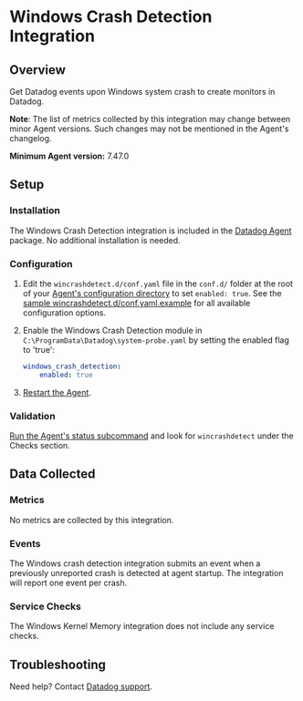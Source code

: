 # Windows Crash Detection Integration

## Overview

Get Datadog events upon Windows system crash to create monitors in Datadog.

**Note**: The list of metrics collected by this integration may change between minor Agent versions. Such changes may not be mentioned in the Agent's changelog.

**Minimum Agent version:** 7.47.0

## Setup

### Installation

The Windows Crash Detection integration is included in the [Datadog Agent][1] package. No additional installation is needed.

### Configuration

1. Edit the `wincrashdetect.d/conf.yaml` file in the `conf.d/` folder at the root of your [Agent's configuration directory][2] to set `enabled: true`. See the [sample wincrashdetect.d/conf.yaml.example][3] for all available configuration options.

2. Enable the Windows Crash Detection module in `C:\ProgramData\Datadog\system-probe.yaml` by setting the enabled flag to 'true':

   ```yaml
   windows_crash_detection:
       enabled: true
   ```
3. [Restart the Agent][4].

### Validation

[Run the Agent's status subcommand][6] and look for `wincrashdetect` under the Checks section.

## Data Collected

### Metrics

No metrics are collected by this integration.

### Events

The Windows crash detection integration submits an event when a previously unreported crash is detected at agent startup.  The integration will report one event per crash.

### Service Checks

The Windows Kernel Memory integration does not include any service checks.

## Troubleshooting

Need help? Contact [Datadog support][5].

[1]: /account/settings#agent
[2]: https://docs.datadoghq.com/agent/guide/agent-configuration-files/#agent-configuration-directory
[3]: https://github.com/DataDog/datadog-agent/blob/master/cmd/agent/dist/conf.d/wincrashdetect.d/conf.yaml.example
[4]: https://docs.datadoghq.com/agent/guide/agent-commands/#start-stop-and-restart-the-agent
[5]: https://docs.datadoghq.com/help/
[6]: https://docs.datadoghq.com/agent/basic_agent_usage/windows/?tab=gui#agent-status-and-information
